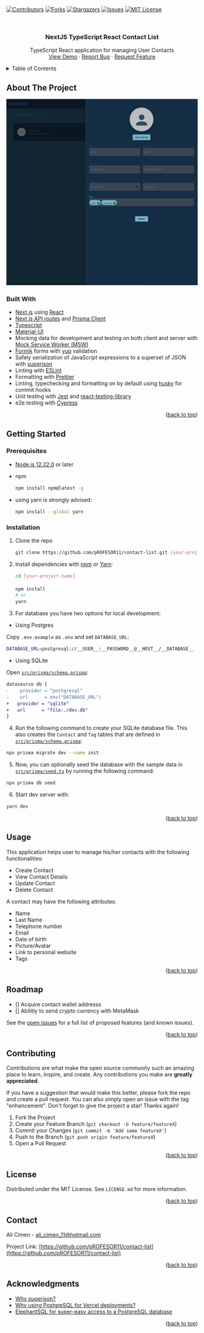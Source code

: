 <div id="top"></div>

[![Contributors][contributors-shield]][contributors-url]
[![Forks][forks-shield]][forks-url]
[![Stargazers][stars-shield]][stars-url]
[![Issues][issues-shield]][issues-url]
[![MIT License][license-shield]][license-url]

<br />
<div align="center">

<h3 align="center">NextJS TypeScript React Contact List</h3>

<p align="center">
  TypeScript React application for managing User Contacts
  <br />
  <a href="https://contact-list-five.vercel.app/">View Demo</a>
  ·
  <a href="https://github.com/pROFESOR11/contact-list/issues">Report Bug</a>
  ·
  <a href="https://github.com/pROFESOR11/contact-list/issues">Request Feature</a>
</p>
</div>



<!-- TABLE OF CONTENTS -->
<details>
  <summary>Table of Contents</summary>
  <ol>
    <li>
      <a href="#about-the-project">About The Project</a>
      <ul>
        <li><a href="#built-with">Built With</a></li>
      </ul>
    </li>
    <li>
      <a href="#getting-started">Getting Started</a>
      <ul>
        <li><a href="#prerequisites">Prerequisites</a></li>
        <li><a href="#installation">Installation</a></li>
      </ul>
    </li>
    <li><a href="#usage">Usage</a></li>
    <li><a href="#roadmap">Roadmap</a></li>
    <li><a href="#contributing">Contributing</a></li>
    <li><a href="#license">License</a></li>
    <li><a href="#contact">Contact</a></li>
    <li><a href="#acknowledgments">Acknowledgments</a></li>
  </ol>
</details>



<!-- ABOUT THE PROJECT -->
## About The Project

[![Product Name Screen Shot][product-screenshot]](https://contact-list-five.vercel.app/)


### Built With

- [Next.js](https://nextjs.org/) using [React](https://reactjs.org/)
- [Next.js API routes](https://nextjs.org/docs/api-routes/introduction) and [Prisma Client](https://www.prisma.io/docs/reference/tools-and-interfaces/prisma-client)
- [Typescript](https://www.typescriptlang.org/)
- [Material-UI](https://v4.mui.com/)
- Mocking data for development and testing on both client and server with [Mock Service Worker (MSW)](https://mswjs.io/)
- [Formik](https://formik.org/) forms with [yup](https://github.com/jquense/yup) validation
- Safely serialization of JavaScript expressions to a superset of JSON with [superjson](https://github.com/blitz-js/superjson)
- Linting with [ESLint](https://eslint.org/)
- Formatting with [Prettier](https://prettier.io/)
- Linting, typechecking and formatting on by default using [husky](https://github.com/typicode/husky) for commit hooks
- Unit testing with [Jest](https://jestjs.io/) and [react-testing-library](https://testing-library.com/docs/react-testing-library/intro)
- e2e testing with [Cypress](https://www.cypress.io/)

<p align="right">(<a href="#top">back to top</a>)</p>



## Getting Started

### Prerequisites

* [Node.js 12.22.0](https://nodejs.org/) or later

* npm
  ```sh
  npm install npm@latest -g
  ```

* using yarn is strongly advised:
  ```sh
  npm install --global yarn
  ```

### Installation

1. Clone the repo
   ```sh
   git clone https://github.com/pROFESOR11/contact-list.git [your-project-name]
   ```
   
2. Install dependencies with [npm](https://docs.npmjs.com/cli/init) or [Yarn](https://yarnpkg.com/lang/en/docs/cli/create/):
   ```sh
   cd [your-project-name]

   npm install
   # or
   yarn
   ```
   
3. For database you have two options for local development:

  - Using Postgres
  
  Copy `.env.example` as `.env` and set `DATABASE_URL`:
  ```sh
DATABASE_URL=postgresql://__USER__:__PASSWORD__@__HOST__/__DATABASE__
```

  - Using SQLite
  
  Open [`src/prisma/schema.prisma`](./src/prisma/schema.prisma):
  ```diff
  datasource db {
-    provider = "postgresql"
-    url      = env("DATABASE_URL")
+   provider = "sqlite"
+   url      = "file:./dev.db"
}
```

4. Run the following command to create your SQLite database file. This also creates the `Contact` and `Tag` tables that are defined in [`src/prisma/schema.prisma`](./src/prisma/schema.prisma):

```sh
npx prisma migrate dev --name init
```

5. Now, you can optionally seed the database with the sample data in [`src/prisma/seed.ts`](./src/prisma/seed.ts) by running the following command:

```sh
npx prisma db seed
```

6. Start dev server with:

```bash
yarn dev
```

<p align="right">(<a href="#top">back to top</a>)</p>

## Usage

This application helps user to manage his/her contacts with the following functionalities:

- Create Contact
- View Contact Details
- Update Contact
- Delete Contact

A contact may have the following attributes:
- Name
- Last Name
- Telephone number
- Email
- Date of birth
- Picture/Avatar
- Link to personal website
- Tags

<p align="right">(<a href="#top">back to top</a>)</p>

## Roadmap

- [] Acquire contact wallet addresss
- [] Abilitiy to send crypto currency with MetaMask

See the [open issues](https://github.com/pROFESOR11/contact-list/issues) for a full list of proposed features (and known issues).

<p align="right">(<a href="#top">back to top</a>)</p>

<!-- CONTRIBUTING -->
## Contributing

Contributions are what make the open source community such an amazing place to learn, inspire, and create. Any contributions you make are **greatly appreciated**.

If you have a suggestion that would make this better, please fork the repo and create a pull request. You can also simply open an issue with the tag "enhancement".
Don't forget to give the project a star! Thanks again!

1. Fork the Project
2. Create your Feature Branch (`git checkout -b feature/featureX`)
3. Commit your Changes (`git commit -m 'Add some featureX'`)
4. Push to the Branch (`git push origin feature/featureX`)
5. Open a Pull Request

<p align="right">(<a href="#top">back to top</a>)</p>



<!-- LICENSE -->
## License

Distributed under the MIT License. See `LICENSE.md` for more information.

<p align="right">(<a href="#top">back to top</a>)</p>

## Contact

Ali Cimen - ali_cimen_11@hotmail.com

Project Link: [https://github.com/pROFESOR11/contact-list](https://github.com/pROFESOR11/contact-list)

<p align="right">(<a href="#top">back to top</a>)</p>

## Acknowledgments

* [Why superjson?](https://github.com/vercel/next.js/issues/13209)
* [Why using PostgreSQL for Vercel deployments?](https://github.com/vercel/vercel/discussions/4556)
* [ElephantSQL for super-easy access to a PostgreSQL database](https://www.elephantsql.com/)

<p align="right">(<a href="#top">back to top</a>)</p>

[contributors-shield]: https://img.shields.io/github/contributors/pROFESOR11/contact-list.svg?style=for-the-badge
[contributors-url]: https://github.com/pROFESOR11/contact-list/graphs/contributors
[forks-shield]: https://img.shields.io/github/forks/pROFESOR11/contact-list.svg?style=for-the-badge
[forks-url]: https://github.com/pROFESOR11/contact-list/network/members
[stars-shield]: https://img.shields.io/github/stars/pROFESOR11/contact-list.svg?style=for-the-badge
[stars-url]: https://github.com/pROFESOR11/contact-list/stargazers
[issues-shield]: https://img.shields.io/github/issues/pROFESOR11/contact-list.svg?style=for-the-badge
[issues-url]: https://github.com/pROFESOR11/contact-list/issues
[license-shield]: https://img.shields.io/github/license/pROFESOR11/contact-list.svg?style=for-the-badge
[license-url]: https://github.com/pROFESOR11/contact-list/blob/main/LICENSE
[product-screenshot]: /contact-list.png
